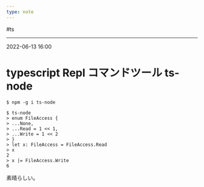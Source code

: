 ```yaml
---
type: note
---
```


#ts 

---
2022-06-13  16:00

# typescript  Repl コマンドツール ts-node

```shell
$ npm -g i ts-node

$ ts-node
> enum FileAccess {
> ...None,
> ...Read = 1 << 1,
> ...Write = 1 << 2
> }
> let x: FileAccess = FileAccess.Read
> x
2
> x |= FileAccess.Write
6
```

素晴らしい。
